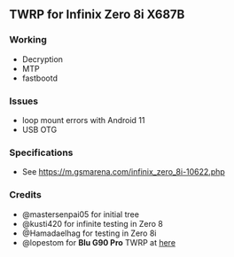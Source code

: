 ## TWRP for Infinix Zero 8i X687B

### Working
- Decryption
- MTP
- fastbootd

### Issues
- loop mount errors with Android 11
- USB OTG

### Specifications
- See https://m.gsmarena.com/infinix_zero_8i-10622.php

### Credits
- @mastersenpai05 for initial tree
- @kusti420 for infinite testing in Zero 8
- @Hamadaelhag for testing in Zero 8i
- @lopestom for **Blu G90 Pro** TWRP at [here](https://github.com/lopestom/device_TWRP-PBRP_BLU_G0370WW)
